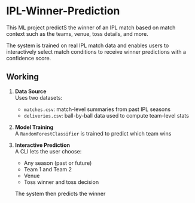 # IPL-Winner-Prediction

This ML project predictS the winner of an IPL match based on match context such as the teams, venue, toss details, and more.

The system is trained on real IPL match data and enables users to interactively select match conditions to receive winner predictions with a confidence score.

## Working

1. **Data Source**  
   Uses two datasets:
   - `matches.csv`: match-level summaries from past IPL seasons
   - `deliveries.csv`: ball-by-ball data used to compute team-level stats 

2. **Model Training**  
   A `RandomForestClassifier` is trained to predict which team wins

3. **Interactive Prediction**  
   A CLI lets the user choose:
   - Any season (past or future)
   - Team 1 and Team 2
   - Venue
   - Toss winner and toss decision  
   
   The system then predicts the winner




